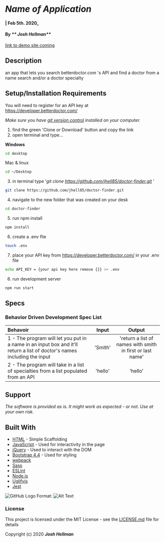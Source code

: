 # _Name of Application_

#### | Feb 5th. 2020_

#### By _** Josh Hellman**_
[link to demo site coming](#)

## Description
an app that lets you search betterdoctor.com 's API and find a doctor from a name search and/or a doctor specialty
## Setup/Installation Requirements

You will need to register for an API key at 
https://developer.betterdoctor.com/


_Make sure you have [git version control](https://git-scm.com/downloads) installed on your computer._

1. find the green 'Clone or Download' button and copy the link
2. open terminal and type...

**Windows**
```sh 
cd desktop
```

 Mac & linux 
 ```sh
 cd ~/Desktop
 ```

 3. in terminal type '_git clone https://github.com/jhell85/doctor-finder.git_ '

```sh
git clone https://github.com/jhell85/doctor-finder.git
```

4. navigate to the new folder that was created on your desk
```sh
cd doctor-finder
```

5. run npm install
```sh
npm install
```
6. create a .env flie 
```sh
touch .env 
```
7. place your API key from https://developer.betterdoctor.com/ in your .env file
```sh
echo API_KEY = {your api key here remove {}} >> .env
```

6. run development server
```sh
npm run start
```



## Specs
### Behavior Driven Development Spec List

Behavoir | Input | Output
:---------|:------:|:------:
|1 - The program will let you put in a name in an input box and it'll return a list of doctor's names including the input | 'Smith' | 'return a list of names with smith in first or last name' |
|2 - The program will take in a list of specialties from a list populated from an API | 'hello' | 'hello' |



## Support 

_The software is provided as is. It might work as expected - or not. Use at your own risk._


## Built With

* [HTML](https://developer.mozilla.org/en-US/docs/Web/HTML) - Simple Scaffolding
* [JavaScript](https://developer.mozilla.org/en-US/docs/Web/JavaScript) - Used for interactivity in the page
* [jQuery](https://jquery.com/) - Used to interact with the DOM
* [Bootstrap 4.4](https://getbootstrap.com/) - Used for styling
* [webpack](https://webpack.js.org/)
* [Sass](https://sass-lang.com/)
* [ESLint](https://eslint.org/)
* [Node.js](https://nodejs.org/en/)
* [Uglifyjs](https://www.uglifyjs.net/)
* [Jest](https://jestjs.io/)

![GitHub Logo](/images/logo.png)
Format: ![Alt Text](url)
### License

This project is licensed under the MIT License - see the [LICENSE.md](LICENSE.md) file for details

Copyright (c) 2020 **_Josh Hellman_**